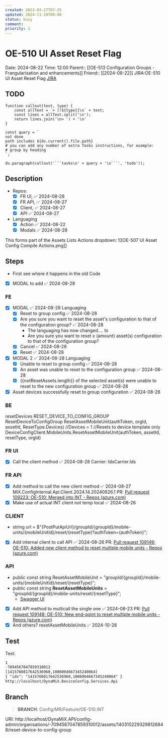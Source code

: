 ```yaml
---
created: 2023-03-27T07:35
updated: 2024-11-20T09:06
status: busy
comment: 
priority: 1
---
```


# OE-510 UI Asset Reset Flag

Date: 2024-08-22 Time: 12:00
Parent:: [[OE-513 Configuration Groups - Frangularisation and enhancements]]
Friend:: [[2024-08-22]]
JIRA:OE-510 UI Asset Reset Flag
[JIRA](https://csojiramixtelematics.atlassian.net/browse/OE-510)

## TODO
```dataviewjs
function callout(text, type) {
    const allText = `> [!${type}]\n` + text;
    const lines = allText.split('\n');
    return lines.join('\n> ') + '\n'
}

const query = `
not done
path includes ${dv.current().file.path}
# you can add any number of extra Tasks instructions, for example:
# group by heading
`;

dv.paragraph(callout('```tasks\n' + query + '\n```', 'todo'));
```

## Description

- Repos: 
	- [x] FR UI, ✅ 2024-08-28
	- [x] FR API, ✅ 2024-08-27
	- [x] Client, ✅ 2024-08-27
	- [x] API ✅ 2024-08-27
- Languaging
	- [x] Action ✅ 2024-08-22
	- [x] Modals ✅ 2024-08-28

This forms part of the Assets Lists Actions dropdown:
![[OE-507 UI Asset Config Compile Actions.png]]

## Steps

- First see where it happens in the old Code
- [x] MODAL to add ✅ 2024-08-28

### FE

- [x] MODAL ✅ 2024-08-28
      Languaging
	- [x] Reset to group config ✅ 2024-08-28
	- [x] Are you sure you want to reset the asset's configuration to that of the configuration group? ✅ 2024-08-28
		- The languaging has now changed.... to
		- Are you sure you want to reset x (amount) asset(s) configuration to that of the configuration group?
	- [x] Cancel ✅ 2024-08-28
	- [x] Reset ✅ 2024-08-28
- [x] MODAL 2 ✅ 2024-08-28
      Languaging
	- [x] Unable to reset to group config ✅ 2024-08-28
	- [x] An asset was unable to reset to the configuration group ✅ 2024-08-28
	- [x] {{notResetAssets.length}} of the selected asset(s) were unable to reset to the new configuration group ✅ 2024-08-28
- [x] Asset devices successfully reset to group configuration ✅ 2024-08-28

### BE

resetDevices
RESET_DEVICE_TO_CONFIG_GROUP
ResetDeviceToConfigGroup
ResetAssetMobileUnit(authToken, orgId, assetId, ResetType.Devices) //Devices = 1 //Resets to device template only
DeviceConfigClient.MobileUnits.ResetAssetMobileUnit(authToken, assetId, resetType, orgId)

### FR UI
- [x] Call the client method ✅ 2024-08-28
      Carrier: IdsCarrier.Ids

### FR API
- [x] Add method to call the new client method ✅ 2024-08-27
      MiX.ConfigInternal.Api.Client.2024.14.20240826.1
      PR: [Pull request 109223: OE-510: Merged into INT - Repos (azure.com)](https://dev.azure.com/MiXTelematics/DeviceIntegration/_git/MiX.Config.Frangular.API/pullrequest/109223)
- [x] Make use of actual INT client not temp local ✅ 2024-08-26

### CLIENT
- string url = $"{PostPutApiUrl}/groupId/{groupId}/mobile-units/{mobileUnitId}/reset/{resetType}?authToken={authToken}";
- [x] Add internal client to call API ✅ 2024-08-26
      PR: [Pull request 109149: OE-510: Added new client method to reset multiple mobile units - Repos (azure.com)](https://dev.azure.com/MiXTelematics/DeviceIntegration/_git/MiX.DeviceConfig/pullrequest/109149)

### API
- public const string ResetAssetMobileUnit = "groupId/{groupId}/mobile-units/{mobileUnitId}/reset/{resetType}";
- public const string **ResetAssetMobileUnits** = "groupId/{groupId}/mobile-units/reset/{resetType}";
	- [Swagger UI](http://localhost/DynaMiX.DeviceConfig.Services.Api/swagger/ui/index#!/MobileUnit/MobileUnit_ResetAssetMobileUnits)
- [x] Add API method to multicall the single one ✅ 2024-08-23
      PR: [Pull request 109148: OE-510: New end-point to reset multiple mobile units - Repos (azure.com)](https://dev.azure.com/MiXTelematics/DeviceIntegration/_git/DynaMiX.DeviceConfig/pullrequest/109148)
- [x] And others? resetAssetMobileUnits ✅ 2024-10-28

## Test

Test: 
```txt
1
-7094567047859310012
[1415760817642536960,1086004667345240064]
{ "ids": "1415760817642536960,1086004667345240064" }
http://localhost/DynaMiX.DeviceConfig.Services.Api
```

## Branch 

> **BRANCH**: Config/MR/Feature/OE-510.INT

URI: http://localhost/DynaMiX.API/config-admin/organisations/-7094567047859310012/assets/1403102293298126848/reset-device-to-config-group




